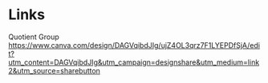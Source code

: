 # Links
Quotient Group
https://www.canva.com/design/DAGVqibdJIg/ujZ4OL3qrz7F1LYEPDfSjA/edit?utm_content=DAGVqibdJIg&utm_campaign=designshare&utm_medium=link2&utm_source=sharebutton
